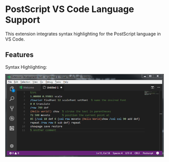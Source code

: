 # PostScript VS Code Language Support

This extension integrates syntax highlighting for the PostScript language in VS Code.

## Features

Syntax Highlighting:

![image](images/example-hightling.png)

